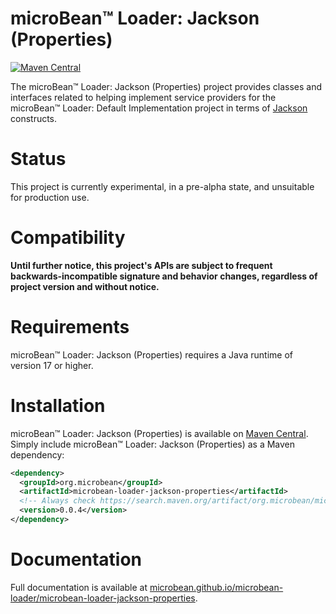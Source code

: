 # microBean™ Loader: Jackson (Properties)

[![Maven Central](https://maven-badges.herokuapp.com/maven-central/org.microbean/microbean-loader-jackson-properties/badge.svg)](https://maven-badges.herokuapp.com/maven-central/org.microbean/microbean-loader-jackson-properties)

The microBean™ Loader: Jackson (Properties) project provides classes
and interfaces related to helping implement service providers for the
microBean™ Loader: Default Implementation project in terms of
[Jackson](https://github.com/FasterXML/jackson-dataformats-text/tree/2.14/properties)
constructs.

# Status

This project is currently experimental, in a pre-alpha state, and
unsuitable for production use.

# Compatibility

**Until further notice, this project's APIs are subject to frequent
backwards-incompatible signature and behavior changes, regardless of
project version and without notice.**

# Requirements

microBean™ Loader: Jackson (Properties) requires a Java runtime of
version 17 or higher.

# Installation

microBean™ Loader: Jackson (Properties) is available on [Maven
Central](https://search.maven.org/).  Simply include microBean™
Loader: Jackson (Properties) as a Maven dependency:

```xml
<dependency>
  <groupId>org.microbean</groupId>
  <artifactId>microbean-loader-jackson-properties</artifactId>
  <!-- Always check https://search.maven.org/artifact/org.microbean/microbean-loader-jackson-properties for up-to-date available versions. -->
  <version>0.0.4</version>
</dependency>
```

# Documentation

Full documentation is available at
[microbean.github.io/microbean-loader/microbean-loader-jackson-properties](https://microbean.github.io/microbean-loader/microbean-loader-jackson-properties).
